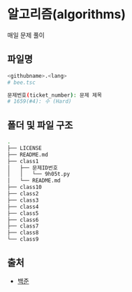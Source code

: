 # 알고리즘(algorithms)

매일 문제 풀이

## 파일명

```bash
<githubname>.<lang>
# bee.tsc
```

```bash
문제번호(ticket_number): 문제 제목
# 1659(#4): 수 (Hard)
```

## 폴더 및 파일 구조

```bash
.
├── LICENSE
├── README.md
├── class1
│   ├── 문제ID번호
│   │   └── 9h05t.py
│   └── README.md
├── class10
├── class2
├── class3
├── class4
├── class5
├── class6
├── class7
├── class8
└── class9
```


## 출처
- [백준](https://www.acmicpc.net/)
